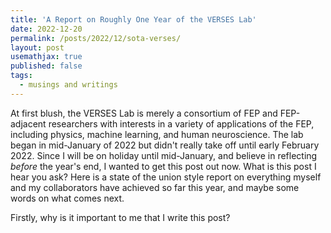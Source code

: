 ```yaml
---
title: 'A Report on Roughly One Year of the VERSES Lab'
date: 2022-12-20
permalink: /posts/2022/12/sota-verses/
layout: post
usemathjax: true
published: false
tags:
  - musings and writings
---
```


At first blush, the VERSES Lab is merely a consortium of FEP and FEP-adjacent researchers with interests in a variety of applications of the FEP, including physics, machine learning, and human neuroscience. The lab began in mid-January of 2022 but didn't really take off until early February 2022. Since I will be on holiday until mid-January, and believe in reflecting _before_ the year's end, I wanted to get this post out now. What is this post I hear you ask? Here is a state of the union style report on everything myself and my collaborators have achieved so far this year, and maybe some words on what comes next. 

Firstly, why is it important to me that I write this post? 
